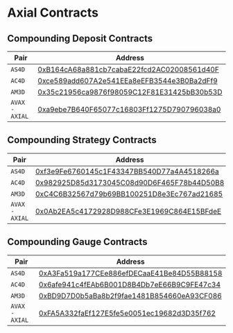 # Axial Contracts

## Compounding Deposit Contracts

| Pair            | Address                                                                                                                                            |
| --------------- | -------------------------------------------------------------------------------------------------------------------------------------------------- |
| `AS4D`          | [0xB164cA68a881cb7cabaE22fcd2AC02008561d40F](https://snowtrace.io/address/0xB164cA68a881cb7cabaE22fcd2AC02008561d40F) |
| `AC4D`          | [0xce589add607A2e541EEa8eEFB3544e3B0Ba2dFf9](https://snowtrace.io/address/0xce589add607A2e541EEa8eEFB3544e3B0Ba2dFf9) |
| `AM3D`          | [0x35c21956ca9876f98059C12F81E31425bB30b53D](https://snowtrace.io/address/0x35c21956ca9876f98059C12F81E31425bB30b53D) |
| `AVAX - AXIAL`  | [0xa9ebe7B640F65077c16803Ff1275D790796038a0](https://snowtrace.io/address/0xa9ebe7B640F65077c16803Ff1275D790796038a0) |

## Compounding Strategy Contracts

| Pair            | Address                                                                                                                                            |
| --------------- | -------------------------------------------------------------------------------------------------------------------------------------------------- |
| `AS4D`          | [0xf3e9Fe6760145c1F43347BB540D77a4A4518266a](https://snowtrace.io/address/0xf3e9Fe6760145c1F43347BB540D77a4A4518266a) |
| `AC4D`          | [0x982925D85d3173045C08d90D6F465F78b44D50B8](https://snowtrace.io/address/0x982925D85d3173045C08d90D6F465F78b44D50B8) |
| `AM3D`          | [0xC4C6B32567d79b69BB100251D8e3Ec767ad21685](https://snowtrace.io/address/0xC4C6B32567d79b69BB100251D8e3Ec767ad21685) |
| `AVAX - AXIAL`  | [0x0Ab2EA5c4172928D988CFe3E1969C864E15BFdeE](https://snowtrace.io/address/0x0Ab2EA5c4172928D988CFe3E1969C864E15BFdeE) |

## Compounding Gauge Contracts

| Pair            | Address                                                                                                                                            |
| --------------- | -------------------------------------------------------------------------------------------------------------------------------------------------- |
| `AS4D`          | [0xA3Fa519a177CEe886efDECaaE41Be84D55B88158](https://snowtrace.io/address/0xA3Fa519a177CEe886efDECaaE41Be84D55B88158) |
| `AC4D`          | [0x6afe941c4fEAb6B001D8B4Db7eE66B9C9FE47c34](https://snowtrace.io/address/0x6afe941c4fEAb6B001D8B4Db7eE66B9C9FE47c34) |
| `AM3D`          | [0xBD9D7D0b5aBa8b2f9fae1481B854660eA93CF086](https://snowtrace.io/address/0xBD9D7D0b5aBa8b2f9fae1481B854660eA93CF086) |
| `AVAX - AXIAL`  | [0xFA5A332faEf127E5fe5e0051ec19682d3D35f762](https://snowtrace.io/address/0xFA5A332faEf127E5fe5e0051ec19682d3D35f762) |
